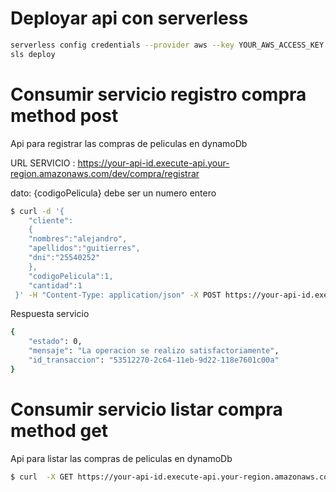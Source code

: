 <!--
titulo: AWS registrar compra peliculas 
descripcion: Simple api que registra y lista compras de peliculas usando el servicio swapi

-->
# Deployar api con serverless

```sh
serverless config credentials --provider aws --key YOUR_AWS_ACCESS_KEY --secret YOUR_AWS_SECRET_KEY
sls deploy
```

# Consumir servicio registro compra method post
Api para registrar las compras de peliculas en dynamoDb

URL SERVICIO : https://your-api-id.execute-api.your-region.amazonaws.com/dev/compra/registrar

dato: {codigoPelicula} debe ser un numero entero 

```bash
$ curl -d '{
    "cliente":
    {
    "nombres":"alejandro",
    "apellidos":"guitierres",
    "dni":"25540252"
    },
    "codigoPelicula":1,
    "cantidad":1
 }' -H "Content-Type: application/json" -X POST https://your-api-id.execute-api.your-region.amazonaws.com/dev/compra/registrar

```

Respuesta servicio

```sh
{
    "estado": 0,
    "mensaje": "La operacion se realizo satisfactoriamente",
    "id_transaccion": "53512270-2c64-11eb-9d22-118e7601c00a"
}
```

# Consumir servicio listar compra method get

Api para listar las compras de peliculas en dynamoDb
```bash 
$ curl  -X GET https://your-api-id.execute-api.your-region.amazonaws.com/dev/compra/listar

```